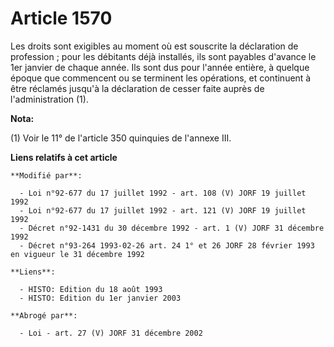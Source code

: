 # Article 1570

Les droits sont exigibles au moment où est souscrite la déclaration de profession ; pour les débitants déjà installés, ils
sont payables d'avance le 1er janvier de chaque année. Ils sont dus pour l'année entière, à quelque époque que commencent ou
se terminent les opérations, et continuent à être réclamés jusqu'à la déclaration de cesser faite auprès de l'administration
(1).

**Nota:**

(1) Voir le 11° de l'article 350 quinquies de l'annexe III.

**Liens relatifs à cet article**

	**Modifié par**:

	  - Loi n°92-677 du 17 juillet 1992 - art. 108 (V) JORF 19 juillet 1992
	  - Loi n°92-677 du 17 juillet 1992 - art. 121 (V) JORF 19 juillet 1992
	  - Décret n°92-1431 du 30 décembre 1992 - art. 1 (V) JORF 31 décembre 1992
	  - Décret n°93-264 1993-02-26 art. 24 1° et 26 JORF 28 février 1993 en vigueur le 31 décembre 1992

	**Liens**:

	  - HISTO: Edition du 18 août 1993
	  - HISTO: Edition du 1er janvier 2003

	**Abrogé par**:

	  - Loi - art. 27 (V) JORF 31 décembre 2002
